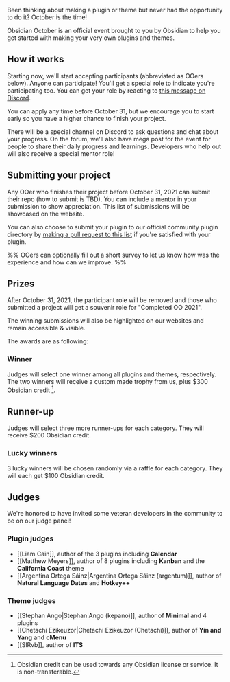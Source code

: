 Been thinking about making a plugin or theme but never had the opportunity to do it? October is the time!

Obsidian October is an official event brought to you by Obsidian to help you get started with making your very own plugins and themes.

## How it works

Starting now, we'll start accepting participants (abbreviated as OOers below). Anyone can participate! You'll get a special role to indicate you're participating too. You can get your role by reacting to [this message on Discord](https://discord.com/channels/686053708261228577/702717892533157999/889615286095986688).

You can apply any time before October 31, but we encourage you to start early so you have a higher chance to finish your project.

There will be a special channel on Discord to ask questions and chat about your progress. On the forum, we'll also have mega post for the event for people to share their daily progress and learnings. Developers who help out will also receive a special mentor role!

## Submitting your project

Any OOer who finishes their project before October 31, 2021 can submit their repo (how to submit is TBD). You can include a mentor in your submission to show appreciation. This list of submissions will be showcased on the website.

You can also choose to submit your plugin to our official community plugin directory by [making a pull request to this list](https://github.com/obsidianmd/obsidian-releases/blob/master/community-plugins.json) if you're satisfied with your plugin.

%%
OOers can optionally fill out a short survey to let us know how was the experience and how can we improve.
%%

## Prizes

After October 31, 2021, the participant role will be removed and those who submitted a project will get a souvenir role for "Completed OO 2021".

The winning submissions will also be highlighted on our websites and remain accessible & visible.

The awards are as following:

### Winner

Judges will select one winner among all plugins and themes, respectively. The two winners will receive a custom made trophy from us, plus $300 Obsidian credit [^1].

## Runner-up

Judges will select three more runner-ups for each category. They will receive $200 Obsidian credit.

### Lucky winners 

3 lucky winners will be chosen randomly via a raffle for each category. They will each get $100 Obsidian credit.

## Judges

We're honored to have invited some veteran developers in the community to be on our judge panel!

### Plugin judges

- [[Liam Cain]], author of the 3 plugins including **Calendar**
- [[Matthew Meyers]], author of 8 plugins including **Kanban** and the **California Coast** theme
- [[Argentina Ortega Sáinz|Argentina Ortega Sáinz (argentum)]], author of **Natural Language Dates** and **Hotkey++**

### Theme judges

- [[Stephan Ango|Stephan Ango (kepano)]], author of **Minimal** and 4 plugins
- [[Chetachi Ezikeuzor|Chetachi Ezikeuzor (Chetachi)]], author of **Yin and Yang** and **cMenu**
- [[SlRvb]], author of **ITS**

[^1]: Obsidian credit can be used towards any Obsidian license or service. It is non-transferable.